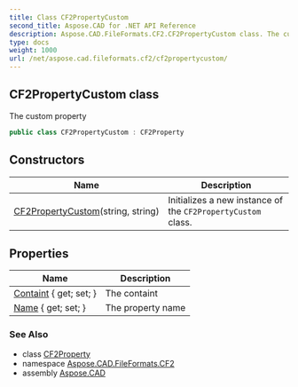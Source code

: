 ```yaml
---
title: Class CF2PropertyCustom
second_title: Aspose.CAD for .NET API Reference
description: Aspose.CAD.FileFormats.CF2.CF2PropertyCustom class. The custom property
type: docs
weight: 1000
url: /net/aspose.cad.fileformats.cf2/cf2propertycustom/
---
```

## CF2PropertyCustom class

The custom property

```csharp
public class CF2PropertyCustom : CF2Property
```

## Constructors

| Name | Description |
| --- | --- |
| [CF2PropertyCustom](cf2propertycustom/)(string, string) | Initializes a new instance of the `CF2PropertyCustom` class. |

## Properties

| Name | Description |
| --- | --- |
| [Containt](../../aspose.cad.fileformats.cf2/cf2property/containt/) { get; set; } | The containt |
| [Name](../../aspose.cad.fileformats.cf2/cf2propertycustom/name/) { get; set; } | The property name |

### See Also

* class [CF2Property](../cf2property/)
* namespace [Aspose.CAD.FileFormats.CF2](../../aspose.cad.fileformats.cf2/)
* assembly [Aspose.CAD](../../)


